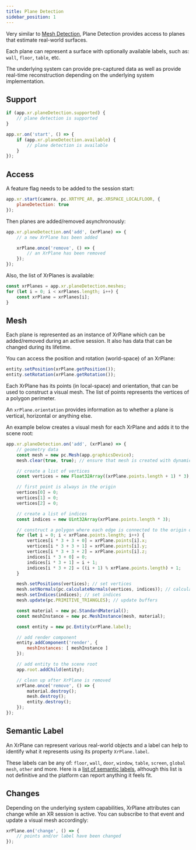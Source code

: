 ```yaml
---
title: Plane Detection
sidebar_position: 1
---
```


Very similar to [Mesh Detection][1], Plane Detection provides access to planes that estimate real-world surfaces.

Each plane can represent a surface with optionally available labels, such as: `wall`, `floor`, `table`, etc.

The underlying system can provide pre-captured data as well as provide real-time reconstruction depending on the underlying system implementation.

## Support

```javascript
if (app.xr.planeDetection.supported) {
    // plane detection is supported
}

app.xr.on('start', () => {
    if (app.xr.planeDetection.available) {
        // plane detection is available
    }
});
```

## Access

A feature flag needs to be added to the session start:

```javascript
app.xr.start(camera, pc.XRTYPE_AR, pc.XRSPACE_LOCALFLOOR, {
    planeDetection: true
});
```

Then planes are added/removed asynchronously:

```javascript
app.xr.planeDetection.on('add', (xrPlane) => {
    // a new XrPlane has been added

    xrPlane.once('remove', () => {
        // an XrPlane has been removed
    });
});
```

Also, the list of XrPlanes is available:

```javascript
const xrPlanes = app.xr.planeDetection.meshes;
for (let i = 0; i < xrPlanes.length; i++) {
    const xrPlane = xrPlanes[i];
}
```

## Mesh

Each plane is represented as an instance of XrPlane which can be added/removed during an active session. It also has data that can be changed during its lifetime.

You can access the position and rotation (world-space) of an XrPlane:

```javascript
entity.setPosition(xrPlane.getPosition());
entity.setRotation(xrPlane.getRotation());
```

Each XrPlane has its points (in local-space) and orientation, that can be used to construct a visual mesh. The list of points represents the vertices of a polygon perimeter.

An `xrPlane.orientation` provides information as to whether a plane is vertical, horizontal or anything else.

An example below creates a visual mesh for each XrPlane and adds it to the scene root:

```javascript
app.xr.planeDetection.on('add', (xrPlane) => {
    // geometry data
    const mesh = new pc.Mesh(app.graphicsDevice);
    mesh.clear(true, true); // ensure that mesh is created with dynamic buffers

    // create a list of vertices
    const vertices = new Float32Array((xrPlane.points.length + 1) * 3);

    // first point is always in the origin
    vertices[0] = 0;
    vertices[1] = 0;
    vertices[2] = 0;

    // create a list of indices
    const indices = new Uint32Array(xrPlane.points.length * 3);

    // construct a polygon where each edge is connected to the origin of a mesh
    for (let i = 0; i < xrPlane.points.length; i++) {
        vertices[i * 3 + 3 + 0] = xrPlane.points[i].x;
        vertices[i * 3 + 3 + 1] = xrPlane.points[i].y;
        vertices[i * 3 + 3 + 2] = xrPlane.points[i].z;
        indices[i * 3 + 0] = 0;
        indices[i * 3 + 1] = i + 1;
        indices[i * 3 + 2] = ((i + 1) % xrPlane.points.length) + 1;
    }

    mesh.setPositions(vertices); // set vertices
    mesh.setNormals(pc.calculateNormals(vertices, indices)); // calculate normals
    mesh.setIndices(indices); // set indices
    mesh.update(pc.PRIMITIVE_TRIANGLES); // update buffers

    const material = new pc.StandardMaterial();
    const meshInstance = new pc.MeshInstance(mesh, material);

    const entity = new pc.Entity(xrPlane.label);

    // add render component
    entity.addComponent('render', {
        meshInstances: [ meshInstance ]
    });

    // add entity to the scene root
    app.root.addChild(entity);

    // clean up after XrPlane is removed
    xrPlane.once('remove', () => {
        material.destroy();
        mesh.destroy();
        entity.destroy();
    });
});
```

## Semantic Label

An XrPlane can represent various real-world objects and a label can help to identify what it represents using its property `XrPlane.label`.

These labels can be any of: `floor`, `wall`, `door`, `window`, `table`, `screen`, `global mesh`, `other` and more. Here is a [list of semantic labels][2], although this list is not definitive and the platform can report anything it feels fit.

## Changes

Depending on the underlying system capabilities, XrPlane attributes can change while an XR session is active. You can subscribe to that event and update a visual mesh accordingly:

```javascript
xrPlane.on('change', () => {
    // points and/or label have been changed
});
```

[1]: /user-manual/xr/ar/mesh-detection/
[2]: https://github.com/immersive-web/semantic-labels/blob/master/labels.json
